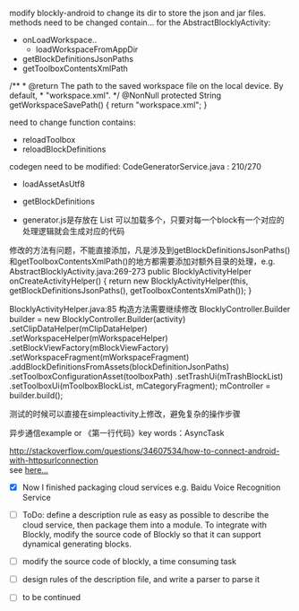 modify blockly-android to change its dir to store the json and jar files.
methods need to be changed contain...
for the AbstractBlocklyActivity:
- onLoadWorkspace..
  - loadWorkspaceFromAppDir
- getBlockDefinitionsJsonPaths
- getToolboxContentsXmlPath

/**
     * @return The path to the saved workspace file on the local device. By default,
     *         "workspace.xml".
     */
    @NonNull
    protected String getWorkspaceSavePath() {
        return "workspace.xml";
    }

need to change function contains:
- reloadToolbox
- reloadBlockDefinitions

codegen need to be modified:
CodeGeneratorService.java : 210/270
- loadAssetAsUtf8
- getBlockDefinitions

- generator.js是存放在 List<String> 可以加载多个，只要对每一个block有一个对应的处理逻辑就会生成对应的代码

修改的方法有问题，不能直接添加，凡是涉及到getBlockDefinitionsJsonPaths()和getToolboxContentsXmlPath()的地方都需要添加对额外目录的处理，e.g.  AbstractBlocklyActivity.java:269-273
public BlocklyActivityHelper onCreateActivityHelper() {
        return new BlocklyActivityHelper(this,
                getBlockDefinitionsJsonPaths(),
                getToolboxContentsXmlPath());
    }

BlocklyActivityHelper.java:85 构造方法需要继续修改
BlocklyController.Builder builder = new BlocklyController.Builder(activity)
                .setClipDataHelper(mClipDataHelper)
                .setWorkspaceHelper(mWorkspaceHelper)
                .setBlockViewFactory(mBlockViewFactory)
                .setWorkspaceFragment(mWorkspaceFragment)
                .addBlockDefinitionsFromAssets(blockDefinitionJsonPaths)
                .setToolboxConfigurationAsset(toolboxPath)
                .setTrashUi(mTrashBlockList)
                .setToolboxUi(mToolboxBlockList, mCategoryFragment);
        mController = builder.build();

测试的时候可以直接在simpleactivity上修改，避免复杂的操作步骤

异步通信example or 《第一行代码》key words：AsyncTask

http://stackoverflow.com/questions/34607534/how-to-connect-android-with-httpsurlconnection
<br>see [here...](http://stackoverflow.com/questions/34607534/how-to-connect-android-with-httpsurlconnection)

- [x] Now I finished packaging cloud services e.g. Baidu Voice Recognition Service
- [ ] ToDo: define a description rule as easy as possible to describe the cloud service, then package them into a module. To integrate with Blockly, modify the source code of Blockly so that it can support dynamical generating blocks.

- [ ] modify the source code of blockly, a time consuming task
- [ ] design rules of the description file, and write a parser to parse it
- [ ] to be continued


